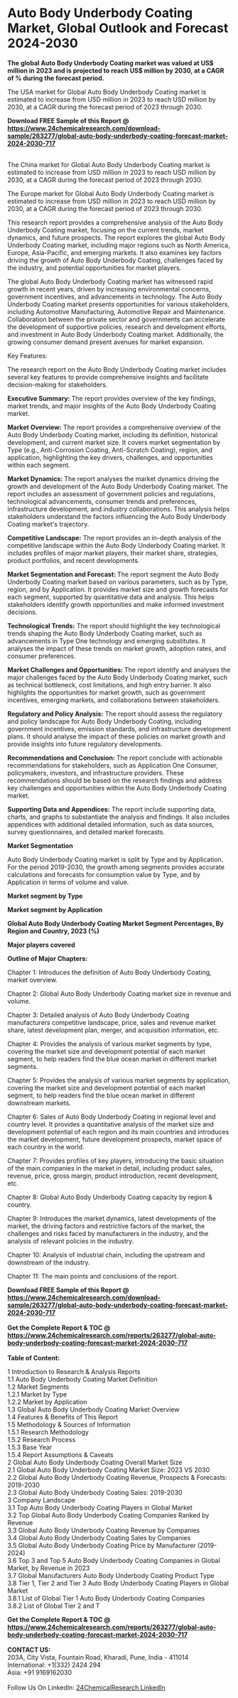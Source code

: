 <h1>Auto Body Underbody Coating Market, Global Outlook and Forecast 2024-2030</h1><p><strong>The global Auto Body Underbody Coating market was valued at US$ million in 2023 and is projected to reach US$ million by 2030, at a CAGR of % during the forecast period.</strong></p><p>
</p><p>The USA market for Global Auto Body Underbody Coating market is estimated to increase from USD million in 2023 to reach USD million by 2030, at a CAGR during the forecast period of 2023 through 2030.</p><div><b>Download FREE Sample of this Report @ 
            <a href="https://www.24chemicalresearch.com/download-sample/263277/global-auto-body-underbody-coating-forecast-market-2024-2030-717">
            https://www.24chemicalresearch.com/download-sample/263277/global-auto-body-underbody-coating-forecast-market-2024-2030-717</a></b></div><br><p>
</p><p>The China market for Global Auto Body Underbody Coating market is estimated to increase from USD million in 2023 to reach USD million by 2030, at a CAGR during the forecast period of 2023 through 2030.</p><p>
</p><p>The Europe market for Global Auto Body Underbody Coating market is estimated to increase from USD million in 2023 to reach USD million by 2030, at a CAGR during the forecast period of 2023 through 2030.</p><p>
</p><p>This research report provides a comprehensive analysis of the Auto Body Underbody Coating market, focusing on the current trends, market dynamics, and future prospects. The report explores the global Auto Body Underbody Coating market, including major regions such as North America, Europe, Asia-Pacific, and emerging markets. It also examines key factors driving the growth of Auto Body Underbody Coating, challenges faced by the industry, and potential opportunities for market players.</p><p>
</p><p>The global Auto Body Underbody Coating market has witnessed rapid growth in recent years, driven by increasing environmental concerns, government incentives, and advancements in technology. The Auto Body Underbody Coating market presents opportunities for various stakeholders, including Automotive Manufacturing, Automotive Repair and Maintenance. Collaboration between the private sector and governments can accelerate the development of supportive policies, research and development efforts, and investment in Auto Body Underbody Coating market. Additionally, the growing consumer demand present avenues for market expansion.</p><p>
Key Features:</p><p>
The research report on the Auto Body Underbody Coating market includes several key features to provide comprehensive insights and facilitate decision-making for stakeholders.</p><p>
<strong>Executive Summary: </strong>The report provides overview of the key findings, market trends, and major insights of the Auto Body Underbody Coating market.</p><p>
<strong>Market Overview:</strong> The report provides a comprehensive overview of the Auto Body Underbody Coating market, including its definition, historical development, and current market size. It covers market segmentation by Type (e.g., Anti-Corrosion Coating, Anti-Scratch Coating), region, and application, highlighting the key drivers, challenges, and opportunities within each segment.</p><p>
<strong>Market Dynamics: </strong>The report analyses the market dynamics driving the growth and development of the Auto Body Underbody Coating market. The report includes an assessment of government policies and regulations, technological advancements, consumer trends and preferences, infrastructure development, and industry collaborations. This analysis helps stakeholders understand the factors influencing the Auto Body Underbody Coating market's trajectory.</p><p>
<strong>Competitive Landscape:</strong> The report provides an in-depth analysis of the competitive landscape within the Auto Body Underbody Coating market. It includes profiles of major market players, their market share, strategies, product portfolios, and recent developments.</p><p>
<strong>Market Segmentation and Forecast: </strong>The report segment the Auto Body Underbody Coating market based on various parameters, such as by Type, region, and by Application. It provides market size and growth forecasts for each segment, supported by quantitative data and analysis. This helps stakeholders identify growth opportunities and make informed investment decisions.</p><p>
<strong>Technological Trends:</strong> The report should highlight the key technological trends shaping the Auto Body Underbody Coating market, such as advancements in Type One technology and emerging substitutes. It analyses the impact of these trends on market growth, adoption rates, and consumer preferences.</p><p>
<strong>Market Challenges and Opportunities: </strong>The report identify and analyses the major challenges faced by the Auto Body Underbody Coating market, such as technical bottleneck, cost limitations, and high entry barrier. It also highlights the opportunities for market growth, such as government incentives, emerging markets, and collaborations between stakeholders.</p><p>
<strong>Regulatory and Policy Analysis:</strong> The report should assess the regulatory and policy landscape for Auto Body Underbody Coating, including government incentives, emission standards, and infrastructure development plans. It should analyse the impact of these policies on market growth and provide insights into future regulatory developments.</p><p>
<strong>Recommendations and Conclusion: </strong>The report conclude with actionable recommendations for stakeholders, such as Application One Consumer, policymakers, investors, and infrastructure providers. These recommendations should be based on the research findings and address key challenges and opportunities within the Auto Body Underbody Coating market.</p><p>
<strong>Supporting Data and Appendices:</strong> The report include supporting data, charts, and graphs to substantiate the analysis and findings. It also includes appendices with additional detailed information, such as data sources, survey questionnaires, and detailed market forecasts.</p><p>
<strong>Market Segmentation</strong></p><p>
Auto Body Underbody Coating market is split by Type and by Application. For the period 2019-2030, the growth among segments provides accurate calculations and forecasts for consumption value by Type, and by Application in terms of volume and value.</p><p>
</p><p></p><p>
<strong>Market segment by Type</strong></p><p>
</p><p>
</p><p><strong>Market segment by Application</strong></p><p>
</p><p>
</p><p><strong>Global Auto Body Underbody Coating Market Segment Percentages, By Region and Country, 2023 (%)</strong></p><p>
</p><p>
</p><p></p><p>
<strong>Major players covered</strong></p><p>
</p><p>
</p><p><strong>Outline of Major Chapters:</strong></p><p>
Chapter 1: Introduces the definition of Auto Body Underbody Coating, market overview.</p><p>
Chapter 2: Global Auto Body Underbody Coating market size in revenue and volume.</p><p>
Chapter 3: Detailed analysis of Auto Body Underbody Coating manufacturers competitive landscape, price, sales and revenue market share, latest development plan, merger, and acquisition information, etc.</p><p>
Chapter 4: Provides the analysis of various market segments by type, covering the market size and development potential of each market segment, to help readers find the blue ocean market in different market segments.</p><p>
Chapter 5: Provides the analysis of various market segments by application, covering the market size and development potential of each market segment, to help readers find the blue ocean market in different downstream markets.</p><p>
Chapter 6: Sales of Auto Body Underbody Coating in regional level and country level. It provides a quantitative analysis of the market size and development potential of each region and its main countries and introduces the market development, future development prospects, market space of each country in the world.</p><p>
Chapter 7: Provides profiles of key players, introducing the basic situation of the main companies in the market in detail, including product sales, revenue, price, gross margin, product introduction, recent development, etc.</p><p>
Chapter 8: Global Auto Body Underbody Coating capacity by region &amp; country.</p><p>
Chapter 9: Introduces the market dynamics, latest developments of the market, the driving factors and restrictive factors of the market, the challenges and risks faced by manufacturers in the industry, and the analysis of relevant policies in the industry.</p><p>
Chapter 10: Analysis of industrial chain, including the upstream and downstream of the industry.</p><p>
Chapter 11: The main points and conclusions of the report.</p><div><b>Download FREE Sample of this Report @ 
            <a href="https://www.24chemicalresearch.com/download-sample/263277/global-auto-body-underbody-coating-forecast-market-2024-2030-717">
            https://www.24chemicalresearch.com/download-sample/263277/global-auto-body-underbody-coating-forecast-market-2024-2030-717</a></b></div><br><div><b>Get the Complete Report & TOC @ 
            <a href="https://www.24chemicalresearch.com/reports/263277/global-auto-body-underbody-coating-forecast-market-2024-2030-717">
            https://www.24chemicalresearch.com/reports/263277/global-auto-body-underbody-coating-forecast-market-2024-2030-717</a></b></div><br>
            <b>Table of Content:</b><p>1 Introduction to Research & Analysis Reports<br />
    1.1 Auto Body Underbody Coating Market Definition<br />
    1.2 Market Segments<br />
        1.2.1 Market by Type<br />
        1.2.2 Market by Application<br />
    1.3 Global Auto Body Underbody Coating Market Overview<br />
    1.4 Features & Benefits of This Report<br />
    1.5 Methodology & Sources of Information<br />
        1.5.1 Research Methodology<br />
        1.5.2 Research Process<br />
        1.5.3 Base Year<br />
        1.5.4 Report Assumptions & Caveats<br />
2 Global Auto Body Underbody Coating Overall Market Size<br />
    2.1 Global Auto Body Underbody Coating Market Size: 2023 VS 2030<br />
    2.2 Global Auto Body Underbody Coating Revenue, Prospects & Forecasts: 2019-2030<br />
    2.3 Global Auto Body Underbody Coating Sales: 2019-2030<br />
3 Company Landscape<br />
    3.1 Top Auto Body Underbody Coating Players in Global Market<br />
    3.2 Top Global Auto Body Underbody Coating Companies Ranked by Revenue<br />
    3.3 Global Auto Body Underbody Coating Revenue by Companies<br />
    3.4 Global Auto Body Underbody Coating Sales by Companies<br />
    3.5 Global Auto Body Underbody Coating Price by Manufacturer (2019-2024)<br />
    3.6 Top 3 and Top 5 Auto Body Underbody Coating Companies in Global Market, by Revenue in 2023<br />
    3.7 Global Manufacturers Auto Body Underbody Coating Product Type<br />
    3.8 Tier 1, Tier 2 and Tier 3 Auto Body Underbody Coating Players in Global Market<br />
        3.8.1 List of Global Tier 1 Auto Body Underbody Coating Companies<br />
        3.8.2 List of Global Tier 2 and T</p><div><b>Get the Complete Report & TOC @ 
            <a href="https://www.24chemicalresearch.com/reports/263277/global-auto-body-underbody-coating-forecast-market-2024-2030-717">
            https://www.24chemicalresearch.com/reports/263277/global-auto-body-underbody-coating-forecast-market-2024-2030-717</a></b></div><br><b>CONTACT US:</b><br>
            203A, City Vista, Fountain Road, Kharadi, Pune, India - 411014<br>
            International: +1(332) 2424 294<br>
            Asia: +91 9169162030 <br><br>
            Follow Us On LinkedIn: <a href="https://www.linkedin.com/company/24chemicalresearch/">24ChemicalResearch LinkedIn</a>